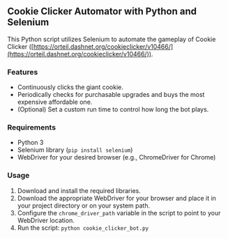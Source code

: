 ## Cookie Clicker Automator with Python and Selenium

This Python script utilizes Selenium to automate the gameplay of Cookie Clicker ([https://orteil.dashnet.org/cookieclicker/v10466/](https://orteil.dashnet.org/cookieclicker/v10466/)). 

### Features

* Continuously clicks the giant cookie.
* Periodically checks for purchasable upgrades and buys the most expensive affordable one.
* (Optional) Set a custom run time to control how long the bot plays.

### Requirements

* Python 3
* Selenium library (`pip install selenium`)
* WebDriver for your desired browser (e.g., ChromeDriver for Chrome)

### Usage

1. Download and install the required libraries.
2. Download the appropriate WebDriver for your browser and place it in your project directory or on your system path.
3. Configure the `chrome_driver_path` variable in the script to point to your WebDriver location.
4. Run the script: `python cookie_clicker_bot.py`


